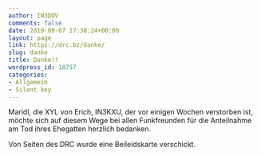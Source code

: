 ```yaml
---
author: IN3DOV
comments: false
date: 2019-09-07 17:38:24+00:00
layout: page
link: https://drc.bz/danke/
slug: danke
title: Danke!!
wordpress_id: 18757
categories:
- Allgemein
- Silent key
---
```





Maridl, die XYL von Erich, IN3KXU, der vor einigen Wochen verstorben ist, möchte sich auf diesem Wege bei allen Funkfreunden für die Anteilnahme am Tod ihres Ehegatten herzlich bedanken. 







Von Seiten des DRC wurde eine Beileidskarte verschickt.



